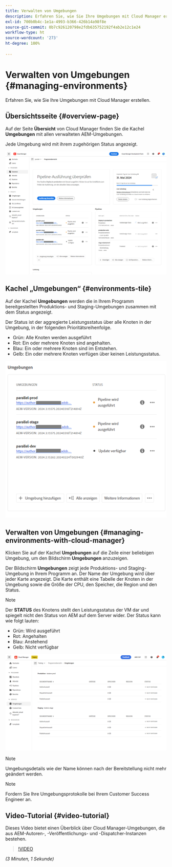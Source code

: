 ```yaml
---
title: Verwalten von Umgebungen
description: Erfahren Sie, wie Sie Ihre Umgebungen mit Cloud Manager erstellen.
exl-id: 700b0b4c-1e1a-4993-b366-426b14a98f8e
source-git-commit: 0b7c926120798e2fdb635752192f4ab2e12c1e24
workflow-type: ht
source-wordcount: '273'
ht-degree: 100%

---
```



# Verwalten von Umgebungen {#managing-environments}

Erfahren Sie, wie Sie Ihre Umgebungen mit Cloud Manager erstellen.

## Übersichtsseite {#overview-page}

Auf der Seite **Übersicht** von Cloud Manager finden Sie die Kachel **Umgebungen** mit allen verwalteten AEM-Umgebungen.

Jede Umgebung wird mit ihrem zugehörigen Status angezeigt.

![Übersichtsseite](/help/assets/Manage-Environ-Overview.png)

## Kachel „Umgebungen“ {#environments-tile}

Auf der Kachel **Umgebungen** werden die in Ihrem Programm bereitgestellten Produktions- und Staging-Umgebungen zusammen mit dem Status angezeigt.

Der Status ist der aggregierte Leistungsstatus über alle Knoten in der Umgebung, in der folgenden Prioritätsreihenfolge.

* Grün: Alle Knoten werden ausgeführt
* Rot: Ein oder mehrere Knoten sind angehalten.
* Blau: Ein oder mehrere Knoten sind im Entstehen.
* Gelb: Ein oder mehrere Knoten verfügen über keinen Leistungsstatus.

![Kachel „Umgebungen“](/help/assets/Environments-card-new.png)

## Verwalten von Umgebungen {#managing-environments-with-cloud-manager}

Klicken Sie auf der Kachel **Umgebungen** auf die Zeile einer beliebigen Umgebung, um den Bildschirm **Umgebungen** anzuzeigen.

Der Bildschirm **Umgebungen** zeigt jede Produktions- und Staging-Umgebung in Ihrem Programm an. Der Name der Umgebung wird über jeder Karte angezeigt. Die Karte enthält eine Tabelle der Knoten in der Umgebung sowie die Größe der CPU, den Speicher, die Region und den Status.

>[!NOTE]
>
>Der **STATUS** des Knotens stellt den Leistungsstatus der VM dar und spiegelt nicht den Status von AEM auf dem Server wider. Der Status kann wie folgt lauten:

* Grün: Wird ausgeführt
* Rot: Angehalten
* Blau: Anstehend
* Gelb: Nicht verfügbar

![Registerkarte „Umgebungen“](/help/assets/Environments-tab.png)

>[!NOTE]
>
>Umgebungsdetails wie der Name können nach der Bereitstellung nicht mehr geändert werden.

>[!NOTE]
>
>Fordern Sie Ihre Umgebungsprotokolle bei Ihrem Customer Success Engineer an.

## Video-Tutorial {#video-tutorial}

Dieses Video bietet einen Überblick über Cloud Manager-Umgebungen, die aus AEM-Autoren-, -Veröffentlichungs- und -Dispatcher-Instanzen bestehen.

>[!VIDEO](https://video.tv.adobe.com/v/26318/)

*(3 Minuten, 1 Sekunde)*

